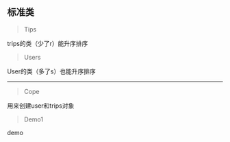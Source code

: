 ## 标准类
> Tips

trips的类（少了r）能升序排序

> Users

User的类（多了s）也能升序排序

---

> Cope

用来创建user和trips对象

> Demo1

demo
